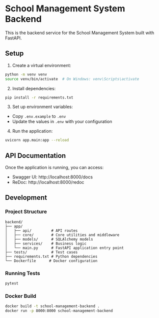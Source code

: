 # School Management System Backend

This is the backend service for the School Management System built with FastAPI.

## Setup

1. Create a virtual environment:
```bash
python -m venv venv
source venv/bin/activate  # On Windows: venv\Scripts\activate
```

2. Install dependencies:
```bash
pip install -r requirements.txt
```

3. Set up environment variables:
- Copy `.env.example` to `.env`
- Update the values in `.env` with your configuration

4. Run the application:
```bash
uvicorn app.main:app --reload
```

## API Documentation

Once the application is running, you can access:
- Swagger UI: http://localhost:8000/docs
- ReDoc: http://localhost:8000/redoc

## Development

### Project Structure
```
backend/
├── app/
│   ├── api/         # API routes
│   ├── core/        # Core utilities and middleware
│   ├── models/      # SQLAlchemy models
│   ├── services/    # Business logic
│   └── main.py      # FastAPI application entry point
├── tests/           # Test cases
├── requirements.txt # Python dependencies
└── Dockerfile      # Docker configuration
```

### Running Tests
```bash
pytest
```

### Docker Build
```bash
docker build -t school-management-backend .
docker run -p 8000:8000 school-management-backend
```